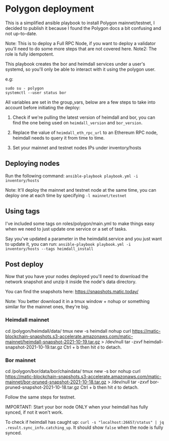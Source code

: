 # Polygon deployment

This is a simplified ansible playbook to install Polygon mainnet/testnet, I decided to publish it because I found the Polygon docs a bit confusing and not up-to-date.

Note: This is to deploy a Full RPC Node, if you want to deploy a validator you'll need to do some more steps that are not covered here.
Note2: The role is fully idempotent.

This playbook creates the bor and heimdall services under a user's systemd, so you'll only be able to interact with it using the polygon user.

e.g:
```
sudo su - polygon
systemctl --user status bor
```

All variables are set in the group_vars, below are a few steps to take into account before initiating the deploy:

1. Check if we're pulling the latest version of heimdall and bor, you can find the one being used on `heimdall_version` and `bor_version`.

2. Replace the value of `heimdall_eth_rpc_url` to an Ethereum RPC node, heimdall needs to query it from time to time.

3. Set your mainnet and testnet nodes IPs under inventory/hosts


## Deploying nodes

Run the following command: `ansible-playbook playbook.yml -i inventory/hosts`

Note: It'll deploy the mainnet and testnet node at the same time, you can deploy one at each time by specifying `-l mainnet/testnet`

## Using tags

I've included some tags on roles/polygon/main.yml to make things easy when we need to just update one service or a set of tasks.

Say you've updated a parameter in the heimdalld.service and you just want to update it, you can run: `ansible-playbook playbook.yml -i inventory/hosts --tags heimdall_install`

## Post deploy

Now that you have your nodes deployed you'll need to download the network snapshot and unzip it inside the node's data directory.

You can find the snapshots here: https://snapshots.matic.today/

Note: You better download it in a tmux window + nohup or something similar for the mainnet ones, they're big.

### Heimdall mainnet

cd /polygon/heimdall/data/
tmux new -s heimdall
nohup curl https://matic-blockchain-snapshots.s3-accelerate.amazonaws.com/matic-mainnet/heimdall-snapshot-2021-10-19.tar.gz > /dev/null
tar -zxvf heimdall-snapshot-2021-10-19.tar.gz 
Ctrl + b then hit `d` to detach.

### Bor mainnet

cd /polygon/bor/data/bor/chaindata/
tmux new -s bor
nohup curl https://matic-blockchain-snapshots.s3-accelerate.amazonaws.com/matic-mainnet/bor-pruned-snapshot-2021-10-18.tar.gz > /dev/null
tar -zxvf bor-pruned-snapshot-2021-10-18.tar.gz
Ctrl + b then hit `d` to detach.


Follow the same steps for testnet.

IMPORTANT: Start your bor node ONLY when your heimdall has fully synced, if not it won't work.

To check if heimdall has caught up: `curl -s "localhost:26657/status" | jq .result.sync_info.catching_up`. It should show `false` when the node is fully synced.




